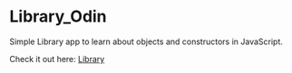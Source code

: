 # Library_Odin

Simple Library app to learn about objects and constructors in JavaScript.

Check it out here: <a href="https://abhinavsalgania.github.io/Library_Odin/">Library</a>
